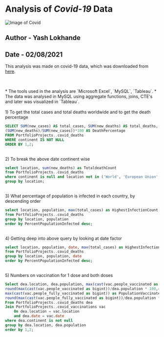 
# Analysis of *Covid-19* Data
![Image of Covid](https://phil.cdc.gov//PHIL_Images/23312/23312_lores.jpg)
## Author - Yash Lokhande
## Date - 02/08/2021

This analysis was made on covid-19 data, which was downloaded from [here](https://ourworldindata.org/covid-deaths).

<br />
<br />
* The tools used in the analysis are `Microsoft Excel`, `MySQL`, `Tableau`.
* The data was analysed in MySQL using aggregate functions, joins, CTE's and later was visualized in `Tableau`.


<br />
<br />
1) To get the total cases and total deaths worldwide and to get the death percentage

```sql
SELECT SUM(new_cases) AS total_cases, SUM(new_deaths) AS total_deaths, 
(SUM(new_deaths)/SUM(new_cases))*100 AS DeathPercentage
FROM PortfolioProjects..covid_deaths
WHERE continent IS NOT NULL
ORDER BY 1,2;
```
<br />
2) To break the above date continent wise

```sql
select location, sum(new_deaths) as TotaldeathCount
from PortfolioProjects..covid_deaths
where continent is null and location not in ('World', 'European Union', 'International')
group by location;
```
<br />
3) What percentage of population is infected in each country, by descending order

```sql
select location, population, max(total_cases) as HighestInfectionCount, round(max(total_cases)/population * 100,4) as PercentPopulationInfected
from PortfolioProjects..covid_deaths
group by location, population
order by PercentPopulationInfected desc;
```
<br />
4) Getting deep into above query by looking at date factor

```sql
select location, population, date, max(total_cases) as HighestInfectionCount, round(max(total_cases)/population * 100,4) as PercentPopulationInfected
from PortfolioProjects..covid_deaths
group by location, population, date
order by PercentPopulationInfected desc;
```
<br />
5) Numbers on vaccination for 1 dose and both doses

```sql
Select dea.location, dea.population, max(cast(vac.people_vaccinated as bigint)) as PopulationVaccinatedOneDose, 
round(max(cast(vac.people_vaccinated as bigint))/dea.population * 100,4) as PercentPopulationVaccinated, 
max(cast(vac.people_fully_vaccinated as bigint)) as PopulationVaccinatedFully, 
round(max(cast(vac.people_fully_vaccinated as bigint))/dea.population * 100,4) as PercentPopulationFullVaccinated
From PortfolioProjects..covid_deaths dea
Join PortfolioProjects..covid_vaccinations vac
	On dea.location = vac.location
	and dea.date = vac.date
where dea.continent is not null
group by dea.location, dea.population
order by 1,2;
```
